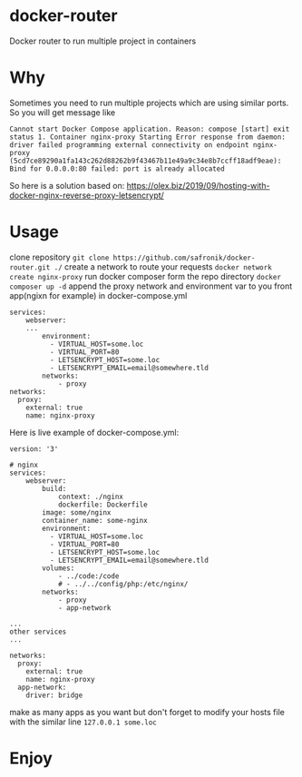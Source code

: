 # docker-router

Docker router to run multiple project in containers

# Why
Sometimes you need to run multiple projects which are using similar ports. So you will get message like

`Cannot start Docker Compose application. Reason: compose [start] exit status 1. Container nginx-proxy Starting Error response from daemon: driver failed programming external connectivity on endpoint nginx-proxy (5cd7ce89290a1fa143c262d88262b9f43467b11e49a9c34e8b7ccff18adf9eae): Bind for 0.0.0.0:80 failed: port is already allocated`

So here is a solution based on: https://olex.biz/2019/09/hosting-with-docker-nginx-reverse-proxy-letsencrypt/

# Usage
clone repository
`git clone https://github.com/safronik/docker-router.git ./`
create a network to route your requests
`docker network create nginx-proxy`
run docker composer form the repo directory
`docker composer up -d`
append the proxy network and environment var to you front app(ngixn for example) in docker-compose.yml
```
services:
	webserver:
	...
		environment:
		  - VIRTUAL_HOST=some.loc
		  - VIRTUAL_PORT=80
		  - LETSENCRYPT_HOST=some.loc
		  - LETSENCRYPT_EMAIL=email@somewhere.tld
		networks:
			- proxy
networks:
  proxy:
    external: true
	name: nginx-proxy
```
Here is live example of docker-compose.yml:
```
version: '3' 

# nginx
services:
	webserver:
		build:
			context: ./nginx
			dockerfile: Dockerfile
		image: some/nginx
		container_name: some-nginx
		environment:
		  - VIRTUAL_HOST=some.loc
		  - VIRTUAL_PORT=80
		  - LETSENCRYPT_HOST=some.loc
		  - LETSENCRYPT_EMAIL=email@somewhere.tld
		volumes:
			- ../code:/code
			# - ../../config/php:/etc/nginx/
		networks:
			- proxy
			- app-network

...
other services
...

networks:
  proxy:
    external: true
	name: nginx-proxy
  app-network:
	driver: bridge
```
make as many apps as you want but don't forget to modify your hosts file with the similar line
`127.0.0.1 some.loc`

# Enjoy
